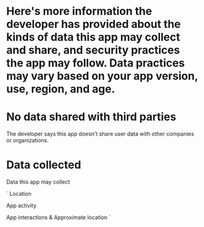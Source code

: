 # Here's more information the developer has provided about the kinds of data this app may collect and share, and security practices the app may follow. Data practices may vary based on your app version, use, region, and age.

# No data shared with third parties

The developer says this app doesn't share user data with other companies or organizations.

# Data collected

Data this app may collect

` Location

App activity

App interactions & Approximate location `


